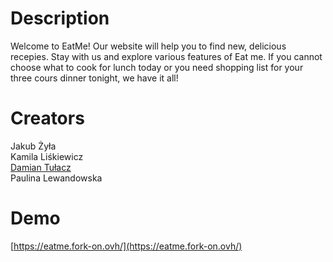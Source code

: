 # Description

Welcome to EatMe! Our website will help you to find new, delicious recepies. Stay with us and explore various features of Eat me. If you cannot choose what to cook for lunch today or you need shopping list for your three cours dinner tonight, we have it all!

# Creators

Jakub Żyła\
Kamila Liśkiewicz\
[Damian Tułacz](https://www.linkedin.com/in/damiant94/)\
Paulina Lewandowska

# Demo

[https://eatme.fork-on.ovh/](https://eatme.fork-on.ovh/)

